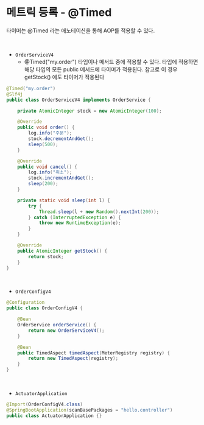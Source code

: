 # 메트릭 등록 - @Timed

타이머는 @Timed 라는 애노테이션을 통해 AOP를 적용할 수 있다.  

<br/>

 - `OrderServiceV4`
    - @Timed("my.order") 타입이나 메서드 중에 적용할 수 있다. 타입에 적용하면 해당 타입의 모든 public 메서드에 타이머가 적용된다. 참고로 이 경우 getStock() 에도 타이머가 적용된다
```java
@Timed("my.order")
@Slf4j
public class OrderServiceV4 implements OrderService {

    private AtomicInteger stock = new AtomicInteger(100);

    @Override
    public void order() {
        log.info("주문");
        stock.decrementAndGet();
        sleep(500);
    }

    @Override
    public void cancel() {
        log.info("취소");
        stock.incrementAndGet();
        sleep(200);
    }

    private static void sleep(int l) {
        try {
            Thread.sleep(l + new Random().nextInt(200));
        } catch (InterruptedException e) {
            throw new RuntimeException(e);
        }
    }

    @Override
    public AtomicInteger getStock() {
        return stock;
    }
}
```

<br/>

 - `OrderConfigV4`
```java
@Configuration
public class OrderConfigV4 {

    @Bean
    OrderService orderService() {
        return new OrderServiceV4();
    }

    @Bean
    public TimedAspect timedAspect(MeterRegistry registry) {
        return new TimedAspect(registry);
    }
}
```

<br/>

 - `ActuatorApplication`
```java
@Import(OrderConfigV4.class)
@SpringBootApplication(scanBasePackages = "hello.controller")
public class ActuatorApplication {}
```

